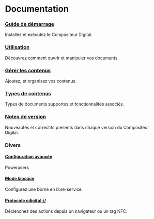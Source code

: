 ﻿# Documentation

### [Guide de démarrage](gettingstarted.md)
Installez et exécutez le Compositeur Digital.

### [Utilisation](use.md)
Découvrez comment ouvrir et manipuler vos documents.

### [Gérer les contenus](manage_contents.md)
Ajoutez, et organisez vos contenus.

### [Types de contenus](content_types.md)
Types de documents supportés et fonctionnalités associés.

### [Notes de version](version_history.md)
Nouveautés et correctifs présents dans chaque version du Compositeur Digital.

### Divers
#### [Configuration avancée](config.md)
Powerusers

#### [Mode kiosque](kiosk_mode.md)
Configurez une borne en libre-service.

#### [Protocole cdigital://](cdigital_uri)
Déclenchez des actions depuis un navigateur ou un tag NFC.